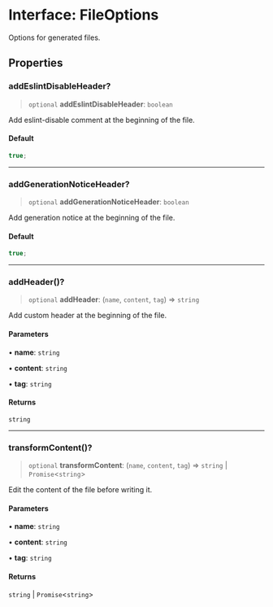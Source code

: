 # Interface: FileOptions

Options for generated files.

## Properties

### addEslintDisableHeader?

> `optional` **addEslintDisableHeader**: `boolean`

Add eslint-disable comment at the beginning of the file.

#### Default

```ts
true;
```

---

### addGenerationNoticeHeader?

> `optional` **addGenerationNoticeHeader**: `boolean`

Add generation notice at the beginning of the file.

#### Default

```ts
true;
```

---

### addHeader()?

> `optional` **addHeader**: (`name`, `content`, `tag`) => `string`

Add custom header at the beginning of the file.

#### Parameters

• **name**: `string`

• **content**: `string`

• **tag**: `string`

#### Returns

`string`

---

### transformContent()?

> `optional` **transformContent**: (`name`, `content`, `tag`) => `string` \| `Promise`\<`string`\>

Edit the content of the file before writing it.

#### Parameters

• **name**: `string`

• **content**: `string`

• **tag**: `string`

#### Returns

`string` \| `Promise`\<`string`\>
